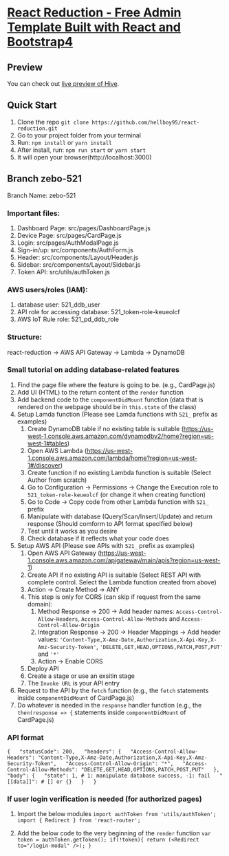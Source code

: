 # [React Reduction - Free Admin Template Built with React and Bootstrap4](https://reduction-admin.github.io/react-reduction/)


## Preview

You can check out [live preview of Hive](https://obscure-forest-81707.herokuapp.com/).

## Quick Start

1.  Clone the repo `git clone https://github.com/hellboy95/react-reduction.git`
2.  Go to your project folder from your terminal
3.  Run: `npm install` or `yarn install`
4.  After install, run: `npm run start` or `yarn start`
5.  It will open your browser(http://localhost:3000)


## Branch zebo-521

Branch Name: zebo-521

### Important files:

1.  Dashboard Page: src/pages/DashboardPage.js
2.  Device Page: src/pages/CardPage.js
3.  Login: src/pages/AuthModalPage.js
4.  Sign-in/up: src/components/AuthForm.js
5.  Header: src/components/Layout/Header.js
6.  Sidebar: src/components/Layout/Sidebar.js
7.  Token API: src/utils/authToken.js

### AWS users/roles (IAM):

1.  database user: 521_ddb_user
2.  API role for accessing database: 521_token-role-keueolcf
3.  AWS IoT Rule role: 521_pd_ddb_role

### Structure:

react-reduction -> AWS API Gateway -> Lambda -> DynamoDB

### Small tutorial on adding database-related features

1.  Find the page file where the feature is going to be. (e.g., CardPage.js)
2.  Add UI (HTML) to the return content of the `render` function
3.  Add backend code to the `componentDidMount` function (data that is rendered on the webpage should be in `this.state` of the class)
4.  Setup Lamda function (Please see Lamda functions with `521_` prefix as examples)
    1.  Create DynamoDB table if no existing table is suitable (https://us-west-1.console.aws.amazon.com/dynamodbv2/home?region=us-west-1#tables)
    2.  Open AWS Lambda (https://us-west-1.console.aws.amazon.com/lambda/home?region=us-west-1#/discover)
    3.  Create function if no existing Lambda function is suitable (Select Author from scratch)
    4.  Go to Configuration -> Permissions -> Change the Execution role to `521_token-role-keueolcf` (or change it when creating function)
    5.  Go to Code -> Copy code from other Lambda function with `521_` prefix
    6.  Manipulate with database (Query/Scan/Insert/Update) and return response (Should comform to API format specified below)
    7.  Test until it works as you desire
    8.  Check database if it reflects what your code does
5.  Setup AWS API (Please see APIs with `521_` prefix as examples)
    1.  Open AWS API Gateway (https://us-west-1.console.aws.amazon.com/apigateway/main/apis?region=us-west-1)
    2.  Create API if no existing API is suitable (Select REST API with complete control. Select the Lambda function created from above)
    3.  Action -> Create Method -> ANY
    4.  This step is only for CORS (can skip if request from the same domain):
        1.  Method Response -> 200 -> Add header names: `Access-Control-Allow-Headers`, `Access-Control-Allow-Methods` and `Access-Control-Allow-Origin`
        2.  Integration Response -> 200 -> Header Mappings -> Add header values: `'Content-Type,X-Amz-Date,Authorization,X-Api-Key,X-Amz-Security-Token'`, `'DELETE,GET,HEAD,OPTIONS,PATCH,POST,PUT'` and `'*'`
        3.  Action -> Enable CORS
    5.  Deploy API
    6.  Create a stage or use an exsitin stage
    7.  The `Invoke URL` is your API entry
6.  Request to the API by the `fetch` function (e.g., the `fetch` statements inside `componentDidMount` of CardPage.js)
7.  Do whatever is needed in the `response` handler function (e.g., the `then(response => {` statements inside `componentDidMount` of CardPage.js)

### API format
`
{  
  "statusCode": 200,  
  "headers": {  
    "Access-Control-Allow-Headers": "Content-Type,X-Amz-Date,Authorization,X-Api-Key,X-Amz-Security-Token",  
    "Access-Control-Allow-Origin": "*",  
    "Access-Control-Allow-Methods": "DELETE,GET,HEAD,OPTIONS,PATCH,POST,PUT"  
  },  
  "body": {  
    "state": 1, # 1: manipulate database success, -1: fail  
    "[[data]]": # [] or {}  
  }  
}
`

### If user login verification is needed (for authorized pages)

1.  Import the below modules
`
import authToken from 'utils/authToken';
import { Redirect } from 'react-router';
`

2.  Add the below code to the very beginning of the `render` function
`
var token = authToken.getToken();
if(!token){
  return (<Redirect to="/login-modal" />);
}
`